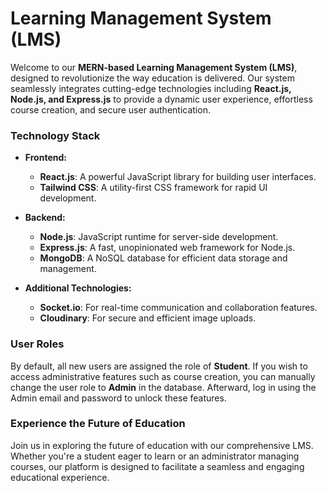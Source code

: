# Learning Management System (LMS)

Welcome to our **MERN-based Learning Management System (LMS)**, designed to revolutionize the way education is delivered. Our system seamlessly integrates cutting-edge technologies including **React.js, Node.js, and Express.js** to provide a dynamic user experience, effortless course creation, and secure user authentication.

### Technology Stack

- **Frontend:**
  - **React.js**: A powerful JavaScript library for building user interfaces.
  - **Tailwind CSS**: A utility-first CSS framework for rapid UI development.

- **Backend:**
  - **Node.js**: JavaScript runtime for server-side development.
  - **Express.js**: A fast, unopinionated web framework for Node.js.
  - **MongoDB**: A NoSQL database for efficient data storage and management.

- **Additional Technologies:**
  - **Socket.io**: For real-time communication and collaboration features.
  - **Cloudinary**: For secure and efficient image uploads.

### User Roles

By default, all new users are assigned the role of **Student**. If you wish to access administrative features such as course creation, you can manually change the user role to **Admin** in the database. Afterward, log in using the Admin email and password to unlock these features.

### Experience the Future of Education

Join us in exploring the future of education with our comprehensive LMS. Whether you're a student eager to learn or an administrator managing courses, our platform is designed to facilitate a seamless and engaging educational experience.
